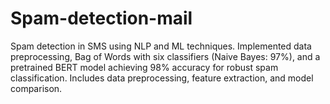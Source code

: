# Spam-detection-mail
Spam detection in SMS using NLP and ML techniques. Implemented data preprocessing, Bag of Words with six classifiers (Naive Bayes: 97%), and a pretrained BERT model achieving 98% accuracy for robust spam classification. Includes data preprocessing, feature extraction, and model comparison.
